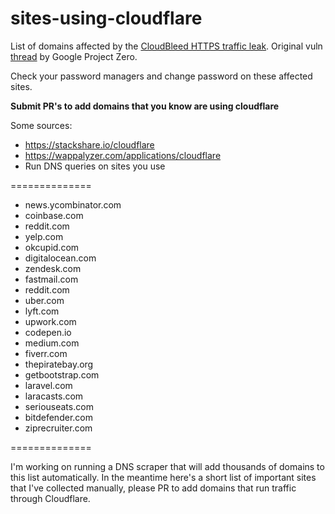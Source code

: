 # sites-using-cloudflare
List of domains affected by the [CloudBleed HTTPS traffic leak](https://blog.cloudflare.com/incident-report-on-memory-leak-caused-by-cloudflare-parser-bug/).  Original vuln [thread](https://bugs.chromium.org/p/project-zero/issues/detail?id=1139) by Google Project Zero.

Check your password managers and change password on these affected sites.

**Submit PR's to add domains that you know are using cloudflare**

Some sources:
 - https://stackshare.io/cloudflare
 - https://wappalyzer.com/applications/cloudflare
 - Run DNS queries on sites you use

==============

- news.ycombinator.com
- coinbase.com
- reddit.com
- yelp.com
- okcupid.com
- digitalocean.com
- zendesk.com
- fastmail.com
- reddit.com
- uber.com
- lyft.com
- upwork.com
- codepen.io
- medium.com
- fiverr.com
- thepiratebay.org
- getbootstrap.com
- laravel.com
- laracasts.com
- seriouseats.com
- bitdefender.com
- ziprecruiter.com

==============

I'm working on running a DNS scraper that will add thousands of domains to this list automatically.
In the meantime here's a short list of important sites that I've collected manually, please PR to add domains that run traffic through Cloudflare.
